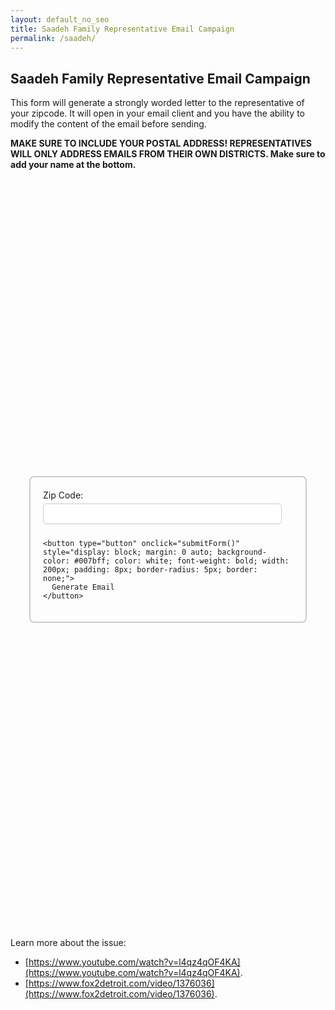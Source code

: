 ```yaml
---
layout: default_no_seo
title: Saadeh Family Representative Email Campaign
permalink: /saadeh/
---
```


<script>
  async function submitForm() {
    const zipCode = document.getElementById('zip').value;
    
    const apiUrl = `https://yra6hejx6k.execute-api.us-east-1.amazonaws.com/dev/get-representatives?zipcode=${zipCode}`;
    
    try {
      const response = await fetch(apiUrl);
      const data = await response.json();

      // Parsing the JSON, logging the value of the "email" key, and generating a mailto link
      data.forEach(item => {
        if (item.email) {
          const email = item.email;
          const subject = "Constituent Demand - HELP DR. SAADEH'S FAMILY";
          const body = `ADDRESS:

I am writing to urgently bring to your attention a matter of utmost importance that requires immediate action. I came across this report on Fox 2 Detroit, https://www.fox2detroit.com/video/1376036.

This is a horrific situation to be in. Dr. Yamaan Saadeh is a respected member of the Ann Arbor community and is currently embroiled in a harrowing situation as he endeavors to secure the safety and well-being of his family trapped in a conflict zone. Their lives are in peril, and swift intervention is crucial to prevent further tragedy.

The situation on the ground in Gaza demands an IMMEDIATE ceasefire. The ongoing conflict has placed innocent civilians, including children and the elderly, in grave danger. Lives are being shattered, families torn apart, and the humanitarian crisis is escalating by the hour. It is imperative that steps be taken to halt the violence and ensure the safety of all individuals caught in this turmoil.

As a constituent within your jurisdiction, I implore you to leverage your position and resources to extend a helping hand to Dr. Saadeh and his family. Your influence and connections can make a significant difference in facilitating their safe passage out of the conflict zone. Every moment is precious, and your prompt intervention can be the lifeline that these vulnerable individuals desperately need.

I demand, as your constituent, that you take immediate action to reach out to relevant authorities, utilize diplomatic channels, and exhaust all available means to provide assistance and ensure the safe evacuation of Dr. Saadeh's family. Time is of the essence, and any delay in your intervention could have dire consequences.

I urge you to act swiftly and decisively to bring about a ceasefire and to offer the necessary support and aid to evacuate innocent civilians from this conflict zone. The lives of Dr. Saadeh's family, along with countless others, depend on the urgency and efficacy of your response.

I will be eagerly awaiting your prompt action and update on the measures taken to address this critical situation. Your leadership and intervention in this matter will not only reflect compassion and responsibility but will also serve as a beacon of hope for those trapped in unimaginable circumstances.

Thank you for your immediate attention to this pressing matter. I trust that you will act with the urgency and empathy required to alleviate the suffering of innocent civilians.

Sincerely,
          `;
          const mailtoLink = `mailto:${email}?subject=${encodeURIComponent(subject)}&body=${encodeURIComponent(body)}`;

          // Open the mailto link in a new tab
          window.location.href = mailtoLink
        }
      });
    } catch (error) {
        console.error('Error fetching data:', error);
        var x = document.getElementById("hiddenText");
        if (x.style.display === "none") {
            x.style.display = "block";
        }
    }
  }
</script>

## Saadeh Family Representative Email Campaign

This form will generate a strongly worded letter to the representative of your zipcode. It will open in your email client and you have the ability to modify the content of the email before sending.

**MAKE SURE TO INCLUDE YOUR POSTAL ADDRESS! REPRESENTATIVES WILL ONLY ADDRESS EMAILS FROM THEIR OWN DISTRICTS. Make sure to add your name at the bottom.**

<div style="display: flex; justify-content: center; align-items: center; height: 30vh;">
  <form action="/submit" method="post" style="border: 2px solid #ccc; padding: 20px; border-radius: 8px; max-width: 400px; width: 100%;">
    <label for="zip" style="display: block; margin-bottom: 5px;">Zip Code:</label>
    <input type="text" id="zip" name="zip" style="width: calc(100% - 18px); padding: 8px; margin-bottom: 10px; border-radius: 5px; border: 1px solid #ccc;">

    <button type="button" onclick="submitForm()" style="display: block; margin: 0 auto; background-color: #007bff; color: white; font-weight: bold; width: 200px; padding: 8px; border-radius: 5px; border: none;">
      Generate Email
    </button>
  </form>
</div>

Learn more about the issue:
- [https://www.youtube.com/watch?v=l4qz4qOF4KA](https://www.youtube.com/watch?v=l4qz4qOF4KA).
- [https://www.fox2detroit.com/video/1376036](https://www.fox2detroit.com/video/1376036).

<div id="hiddenText" style="display: none;">

<h2 id="having-trouble-generating-the-email-">Having Trouble Generating the Email?</h2>
<p>If you&#39;re having trouble generating an email, you can looking your representative <a href="https://myreps.datamade.us/#/?results_level=federal">here</a>. Below is the text of email. You can paste the content of the email in your representative&#39;s contact form:</p>
<p><strong>Subject: Constituent Demand - HELP DR. SAADEH&#39;S FAMILY</strong></p>
<p>ADDRESS:</p>
<p>I am writing to urgently bring to your attention a matter of utmost importance that requires immediate action. I came across this report on Fox 2 Detroit, <a href="https://www.fox2detroit.com/video/1376036">https://www.fox2detroit.com/video/1376036</a>.</p>
<p>This is a horrific situation to be in. Dr. Yamaan Saadeh is a respected member of the Ann Arbor community and is currently embroiled in a harrowing situation as he endeavors to secure the safety and well-being of his family trapped in a conflict zone. Their lives are in peril, and swift intervention is crucial to prevent further tragedy.</p>
<p>The situation on the ground in Gaza demands an IMMEDIATE ceasefire. The ongoing conflict has placed innocent civilians, including children and the elderly, in grave danger. Lives are being shattered, families torn apart, and the humanitarian crisis is escalating by the hour. It is imperative that steps be taken to halt the violence and ensure the safety of all individuals caught in this turmoil.</p>
<p>As a constituent within your jurisdiction, I implore you to leverage your position and resources to extend a helping hand to Dr. Saadeh and his family. Your influence and connections can make a significant difference in facilitating their safe passage out of the conflict zone. Every moment is precious, and your prompt intervention can be the lifeline that these vulnerable individuals desperately need.</p>
<p>I demand, as your constituent, that you take immediate action to reach out to relevant authorities, utilize diplomatic channels, and exhaust all available means to provide assistance and ensure the safe evacuation of Dr. Saadeh&#39;s family. Time is of the essence, and any delay in your intervention could have dire consequences.</p>
<p>I urge you to act swiftly and decisively to bring about a ceasefire and to offer the necessary support and aid to evacuate innocent civilians from this conflict zone. The lives of Dr. Saadeh&#39;s family, along with countless others, depend on the urgency and efficacy of your response.</p>
<p>I will be eagerly awaiting your prompt action and update on the measures taken to address this critical situation. Your leadership and intervention in this matter will not only reflect compassion and responsibility but will also serve as a beacon of hope for those trapped in unimaginable circumstances.</p>
<p>Thank you for your immediate attention to this pressing matter. I trust that you will act with the urgency and empathy required to alleviate the suffering of innocent civilians.</p>
<p>Sincerely,</p>

</div>